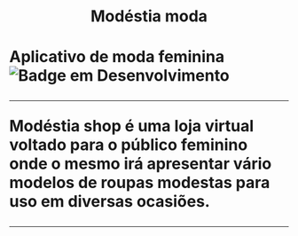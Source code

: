 <h1 align = "center">Modéstia moda<h1>

Aplicativo de moda feminina
![Badge em Desenvolvimento](http://img.shields.io/static/v1?label=STATUS&message=EM%20DESENVOLVIMENTO&color=GREEN&style=for-the-badge)
***
**Modéstia shop** é uma loja virtual voltado para o público feminino onde o mesmo irá apresentar vário modelos de roupas modestas para uso em diversas ocasiões.
***



